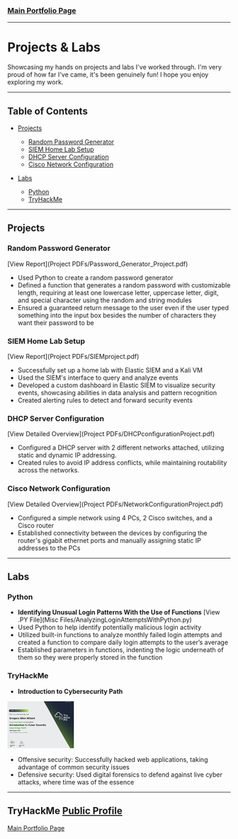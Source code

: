 ### [Main Portfolio Page](index.md) 

---
# Projects & Labs 

Showcasing my hands on projects and labs I've worked through. I'm very proud of how far I've came, it's been genuinely fun! I hope you enjoy exploring my work. 

---

## Table of Contents
- [Projects](#projects)
  - [Random Password Generator](#random-password-generator) 
  - [SIEM Home Lab Setup](#siem-home-lab-setup)
  - [DHCP Server Configuration](#dhcp-server-configuration)
  - [Cisco Network Configuration](#cisco-network-configuration)

- [Labs](#labs)
  - [Python](#python)
  - [TryHackMe](#tryhackme)

---

## Projects

### Random Password Generator 
 [View Report](Project PDFs/Password_Generator_Project.pdf)
 - Used Python to create a random password generator
 - Defined a function that generates a random password with customizable length, requiring at least one lowercase letter, uppercase letter, digit, and special character using the random and string modules
 - Ensured a guaranteed return message to the user even if the user typed something into the input box besides the number of characters they want their password to be

### SIEM Home Lab Setup
[View Report](Project PDFs/SIEMproject.pdf)
- Successfully set up a home lab with Elastic SIEM and a Kali VM
- Used the SIEM's interface to query and analyze events
- Developed a custom dashboard in Elastic SIEM to visualize security events, showcasing abilities in data analysis and pattern recognition
- Created alerting rules to detect and forward security events

### DHCP Server Configuration
[View Detailed Overview](Project PDFs/DHCPconfigurationProject.pdf)
- Configured a DHCP server with 2 different networks attached, utilizing static and dynamic IP addressing.
- Created rules to avoid IP address conflicts, while maintaining routability across the networks.

### Cisco Network Configuration 
[View Detailed Overview](Project PDFs/NetworkConfigurationProject.pdf) <!-- Consider changing wording from diagram to report depending on what I'm showcasing -->
   - Configured a simple network using 4 PCs, 2 Cisco switches, and a Cisco router
   - Established connectivity between the devices by configuring the router's gigabit ethernet ports and manually assigning static IP addresses to the PCs 

---

## Labs

### Python 
   - **Identifying Unusual Login Patterns With the Use of Functions**
 [View .PY File](Misc Files/AnalyzingLoginAttemptsWithPython.py)
 - Used Python to help identify potentially malicious login activity
 - Utilized built-in functions to analyze monthly failed login attempts and created a function to compare daily login attempts to the user’s average
 - Established parameters in functions, indenting the logic underneath of them so they were properly stored in the function

### TryHackMe
   - **Introduction to Cybersecurity Path**  <a href="Images/IntrotoCyberSecurityTHMCertificate.png" target="_blank">
  <img src="Images/IntrotoCyberSecurityTHMCertificate.png" alt="TryHackMe Intro to Cyber Security Certificate" width="150" />
</a>

  - Offensive security: Successfully hacked web applications, taking advantage of common security issues
  - Defensive security: Used digital forensics to defend against live cyber attacks, where time was of the essence

--- 

## TryHackMe <a href="https://tryhackme.com/r/p/Gahilbe91" target="_blank">Public Profile</a>
[Main Portfolio Page](index.md)
